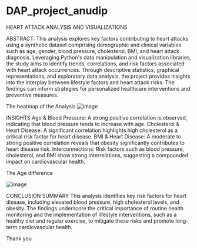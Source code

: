 # DAP_project_anudip
HEART ATTACK ANALYSIS AND VISUALIZATIONS

ABSTRACT:
This analysis explores key factors contributing to heart attacks using a synthetic dataset comprising demographic and clinical variables such as age, gender, blood pressure, cholesterol, BMI, and heart attack diagnosis. Leveraging Python's data manipulation and visualization libraries, the study aims to identify trends, correlations, and risk factors associated with heart attack occurrences. Through descriptive statistics, graphical representations, and exploratory data analysis, the project provides insights into the interplay between lifestyle factors and heart attack risks. The findings can inform strategies for personalized healthcare interventions and preventive measures.


The heatmap of the Analysis
![image](https://github.com/user-attachments/assets/6bb99ef8-288d-4ad9-ab83-572511b87627)

INSIGHTS
Age & Blood Pressure: A strong positive correlation is observed, indicating that blood pressure tends to increase with age.
Cholesterol & Heart Disease: A significant correlation highlights high cholesterol as a critical risk factor for heart disease.
BMI & Heart Disease: A moderate to strong positive correlation reveals that obesity significantly contributes to heart disease risk.
Interconnections: Risk factors such as blood pressure, cholesterol, and BMI show strong interrelations, suggesting a compounded impact on cardiovascular health.

The Age difference

![image](https://github.com/user-attachments/assets/c6213548-3c75-4948-b6e4-83729f2a2460)

CONCLUSION SUMMARY
This analysis identifies key risk factors for heart disease, including elevated blood pressure, high cholesterol levels, and obesity. The findings underscore the critical importance of routine health monitoring and the implementation of lifestyle interventions, such as a healthy diet and regular exercise, to mitigate these risks and promote long-term cardiovascular health.

Thank you
